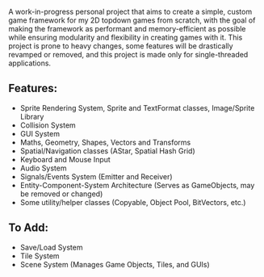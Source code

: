 A work-in-progress personal project that aims to create a simple, custom game framework for my 2D topdown games from scratch, with the goal of making the framework as performant and memory-efficient as possible while ensuring modularity and flexibility in creating games with it. This project is prone to heavy changes, some features will be drastically revamped or removed, and this project is made only for single-threaded applications.

## Features:
+ Sprite Rendering System, Sprite and TextFormat classes, Image/Sprite Library
+ Collision System
+ GUI System
+ Maths, Geometry, Shapes, Vectors and Transforms
+ Spatial/Navigation classes (AStar, Spatial Hash Grid)
+ Keyboard and Mouse Input
+ Audio System
+ Signals/Events System (Emitter and Receiver)
+ Entity-Component-System Architecture (Serves as GameObjects, may be removed or changed)
+ Some utility/helper classes (Copyable, Object Pool, BitVectors, etc.)

## To Add:
+ Save/Load System
+ Tile System
+ Scene System (Manages Game Objects, Tiles, and GUIs)